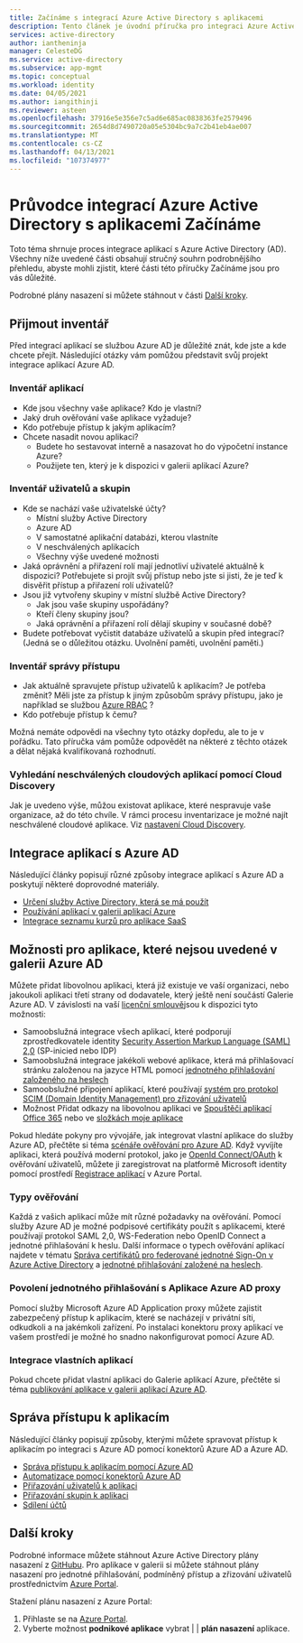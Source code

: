 ```yaml
---
title: Začínáme s integrací Azure Active Directory s aplikacemi
description: Tento článek je úvodní příručka pro integraci Azure Active Directory (AD) s místními aplikacemi a cloudových aplikací.
services: active-directory
author: iantheninja
manager: CelesteDG
ms.service: active-directory
ms.subservice: app-mgmt
ms.topic: conceptual
ms.workload: identity
ms.date: 04/05/2021
ms.author: iangithinji
ms.reviewer: asteen
ms.openlocfilehash: 37916e5e356e7c5ad6e685ac0838363fe2579496
ms.sourcegitcommit: 2654d8d7490720a05e5304bc9a7c2b41eb4ae007
ms.translationtype: MT
ms.contentlocale: cs-CZ
ms.lasthandoff: 04/13/2021
ms.locfileid: "107374977"
---
```

# <a name="integrating-azure-active-directory-with-applications-getting-started-guide"></a>Průvodce integrací Azure Active Directory s aplikacemi Začínáme

Toto téma shrnuje proces integrace aplikací s Azure Active Directory (AD). Všechny níže uvedené části obsahují stručný souhrn podrobnějšího přehledu, abyste mohli zjistit, které části této příručky Začínáme jsou pro vás důležité.

Podrobné plány nasazení si můžete stáhnout v části [Další kroky](#next-steps).

## <a name="take-inventory"></a>Přijmout inventář
Před integrací aplikací se službou Azure AD je důležité znát, kde jste a kde chcete přejít.  Následující otázky vám pomůžou představit svůj projekt integrace aplikací Azure AD.

### <a name="application-inventory"></a>Inventář aplikací
* Kde jsou všechny vaše aplikace? Kdo je vlastní?
* Jaký druh ověřování vaše aplikace vyžaduje?
* Kdo potřebuje přístup k jakým aplikacím?
* Chcete nasadit novou aplikaci?
  * Budete ho sestavovat interně a nasazovat ho do výpočetní instance Azure?
  * Použijete ten, který je k dispozici v galerii aplikací Azure?

### <a name="user-and-group-inventory"></a>Inventář uživatelů a skupin
* Kde se nachází vaše uživatelské účty?
  * Místní služby Active Directory
  * Azure AD
  * V samostatné aplikační databázi, kterou vlastníte
  * V neschválených aplikacích
  * Všechny výše uvedené možnosti
* Jaká oprávnění a přiřazení rolí mají jednotliví uživatelé aktuálně k dispozici? Potřebujete si projít svůj přístup nebo jste si jisti, že je teď k disvěřit přístup a přiřazení rolí uživatelů?
* Jsou již vytvořeny skupiny v místní službě Active Directory?
  * Jak jsou vaše skupiny uspořádány?
  * Kteří členy skupiny jsou?
  * Jaká oprávnění a přiřazení rolí dělají skupiny v současné době?
* Budete potřebovat vyčistit databáze uživatelů a skupin před integrací?  (Jedná se o důležitou otázku. Uvolnění paměti, uvolnění paměti.)

### <a name="access-management-inventory"></a>Inventář správy přístupu
* Jak aktuálně spravujete přístup uživatelů k aplikacím? Je potřeba změnit?  Měli jste za přístup k jiným způsobům správy přístupu, jako je například se službou [Azure RBAC](../../role-based-access-control/role-assignments-portal.md) ?
* Kdo potřebuje přístup k čemu?

Možná nemáte odpovědi na všechny tyto otázky dopředu, ale to je v pořádku.  Tato příručka vám pomůže odpovědět na některé z těchto otázek a dělat nějaká kvalifikovaná rozhodnutí.

### <a name="find-unsanctioned-cloud-applications-with-cloud-discovery"></a>Vyhledání neschválených cloudových aplikací pomocí Cloud Discovery

Jak je uvedeno výše, můžou existovat aplikace, které nespravuje vaše organizace, až do této chvíle.  V rámci procesu inventarizace je možné najít neschválené cloudové aplikace. Viz [nastavení Cloud Discovery](/cloud-app-security/set-up-cloud-discovery).

## <a name="integrating-applications-with-azure-ad"></a>Integrace aplikací s Azure AD
Následující články popisují různé způsoby integrace aplikací s Azure AD a poskytují některé doprovodné materiály.

* [Určení služby Active Directory, která se má použít](../fundamentals/active-directory-whatis.md)
* [Používání aplikací v galerii aplikací Azure](what-is-single-sign-on.md)
* [Integrace seznamu kurzů pro aplikace SaaS](../saas-apps/tutorial-list.md)

## <a name="capabilities-for-apps-not-listed-in-the-azure-ad-gallery"></a>Možnosti pro aplikace, které nejsou uvedené v galerii Azure AD

Můžete přidat libovolnou aplikaci, která již existuje ve vaší organizaci, nebo jakoukoli aplikaci třetí strany od dodavatele, který ještě není součástí Galerie Azure AD. V závislosti na vaší [licenční smlouvě](https://azure.microsoft.com/pricing/details/active-directory/)jsou k dispozici tyto možnosti:

- Samoobslužná integrace všech aplikací, které podporují zprostředkovatele identity [Security Assertion Markup Language (SAML) 2,0](https://wikipedia.org/wiki/SAML_2.0) (SP-inicied nebo IDP)
- Samoobslužná integrace jakékoli webové aplikace, která má přihlašovací stránku založenou na jazyce HTML pomocí [jednotného přihlašování založeného na heslech](sso-options.md#password-based-sso)
- Samoobslužné připojení aplikací, které používají [systém pro protokol SCIM (Domain Identity Management) pro zřizování uživatelů](../app-provisioning/use-scim-to-provision-users-and-groups.md)
- Možnost Přidat odkazy na libovolnou aplikaci ve [Spouštěči aplikací Office 365](https://support.microsoft.com/office/meet-the-microsoft-365-app-launcher-79f12104-6fed-442f-96a0-eb089a3f476a) nebo ve [složkách moje aplikace](https://myapplications.microsoft.com/)

Pokud hledáte pokyny pro vývojáře, jak integrovat vlastní aplikace do služby Azure AD, přečtěte si téma [scénáře ověřování pro Azure AD](../develop/authentication-vs-authorization.md). Když vyvíjíte aplikaci, která používá moderní protokol, jako je [OpenId Connect/OAuth](../develop/active-directory-v2-protocols.md) k ověřování uživatelů, můžete ji zaregistrovat na platformě Microsoft identity pomocí prostředí [Registrace aplikací](../develop/quickstart-register-app.md) v Azure Portal.

### <a name="authentication-types"></a>Typy ověřování
Každá z vašich aplikací může mít různé požadavky na ověřování. Pomocí služby Azure AD je možné podpisové certifikáty použít s aplikacemi, které používají protokol SAML 2,0, WS-Federation nebo OpenID Connect a jednotné přihlašování k heslu. Další informace o typech ověřování aplikací najdete v tématu [Správa certifikátů pro federované jednotné Sign-On v Azure Active Directory](manage-certificates-for-federated-single-sign-on.md) a [jednotné přihlašování založené na heslech](what-is-single-sign-on.md).

### <a name="enabling-sso-with-azure-ad-app-proxy"></a>Povolení jednotného přihlašování s Aplikace Azure AD proxy
Pomocí služby Microsoft Azure AD Application proxy můžete zajistit zabezpečený přístup k aplikacím, které se nacházejí v privátní síti, odkudkoli a na jakémkoli zařízení. Po instalaci konektoru proxy aplikací ve vašem prostředí je možné ho snadno nakonfigurovat pomocí Azure AD.

### <a name="integrating-custom-applications"></a>Integrace vlastních aplikací
Pokud chcete přidat vlastní aplikaci do Galerie aplikací Azure, přečtěte si téma [publikování aplikace v galerii aplikací Azure AD](../develop/v2-howto-app-gallery-listing.md).

## <a name="managing-access-to-applications"></a>Správa přístupu k aplikacím
Následující články popisují způsoby, kterými můžete spravovat přístup k aplikacím po integraci s Azure AD pomocí konektorů Azure AD a Azure AD.

* [Správa přístupu k aplikacím pomocí Azure AD](what-is-access-management.md)
* [Automatizace pomocí konektorů Azure AD](../app-provisioning/user-provisioning.md)
* [Přiřazování uživatelů k aplikaci](./assign-user-or-group-access-portal.md)
* [Přiřazování skupin k aplikaci](./assign-user-or-group-access-portal.md)
* [Sdílení účtů](../enterprise-users/users-sharing-accounts.md)

## <a name="next-steps"></a>Další kroky
Podrobné informace můžete stáhnout Azure Active Directory plány nasazení z [GitHubu](../fundamentals/active-directory-deployment-plans.md). Pro aplikace v galerii si můžete stáhnout plány nasazení pro jednotné přihlašování, podmíněný přístup a zřizování uživatelů prostřednictvím [Azure Portal](https://portal.azure.com).

Stažení plánu nasazení z Azure Portal:

1. Přihlaste se na [Azure Portal](https://portal.azure.com).
2. Vyberte možnost **podnikové aplikace** vybrat  |    |  **plán nasazení** aplikace.

